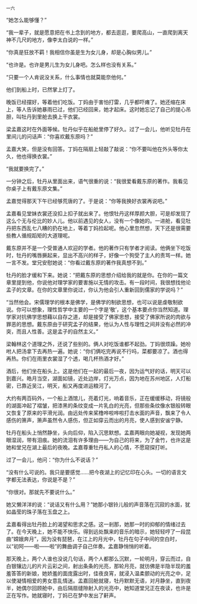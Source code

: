     一六 

   “她怎么能够懂？”

   “我一辈子，就是愿意把在书上念到的地方，都去逛逛，要爬高山，一直爬到离天神不几尺的地方，像李太白说的一样。”

   “你真是狂放不羁！我相信你虽是生为女儿身，却是心胸似男儿。”

   “也许是。也许是男儿生为女儿身吧。怎么样也没有关系。”

   “只要一个人肯说没关系，什么事情也就莫能奈他何。”

   他们到船上时，已然掌上灯了。

   晚饭已经摆好，等着他们吃饭。丁妈由于害怕打雷，几乎都吓瘫了。她还缩在床上，等人告诉她暴雨已过，他们已经回来，她才起床。这时她忘记了自己的提心吊胆，叫牡丹到里舱去换上干衣裳。

   梁孟嘉这时在外面等候。牡丹似乎在船舱里停了好久。过了一会儿，他听见牡丹在里间儿的问话声：“你喜欢戴东原吗？”

   孟嘉大笑，但是没有回答。丁妈在隔扇上轻敲了敲说：“你不要叫他在外头等你太久，他也得换衣裳。”

   “我就要换完了。”

   一分钟之后，牡丹从里面出来，语气很重的说：“我很爱看戴东原的著作。我看见你桌子上有戴东原文集。”

   孟嘉觉得那天下午已经够荒唐的了。于是说：“你等我换好衣裳再说吧。”

   孟嘉看见堂妹衣裳还没扣上扣子就出来了。他恨牡丹这样厚颜大胆，可是却发现了这么个无与伦比的妙人儿。他以前遇见的女人，没有一个像她的。一进舱，看见牡丹把东西乱七八糟的扔在地上，等着丁妈捡起呢。他心里忽然想，天下还是很需要些教人循规蹈矩的大道理呢。

   戴东原并不是一个受普通人欢迎的学者。他的著作只有学者才阅读。他俩坐下吃饭时，牡丹的嘴唇撅起来，显出不高兴的样子，好像一个狗受了主人的责骂一样。她一言不发。堂兄安慰她说：“你看过戴东原的著作我真想不到。”

   牡丹的脸才缓和下来。她说：“把戴东原的思想介绍给我的就是你。在你的一篇文章里提到他，你说他对理学家的要害施以无情的攻击。有一段时间，我很想找他论孟子的文章。在你的文章里你说过，你认为他会引人重新回到儒家的学说吗？”

   “当然他会。宋儒理学的根本是佛学，是佛学的制欲思想，也可以说是虔敬制欲说。你可以想象，理性哲学中主要的一个字是‘敬’，这个基本要点你当然知道。理学家对抗佛学思想藉以自存之道，却是接受了佛家思想，接受了佛家所说的肉欲与罪恶的思想。戴东原由于研究孟子的结果，他认为人性与理性之间并没有必然的冲突，而且人性善。这是孟子的自然主义。”

   梁翰林这个道理之外，还说了些别的。俩人对吃饭谁都不起劲。丁妈很烦躁。她吩咐人把汤拿下去再热一遍。她说：“你们俩吃完再说不行吗，菜都要凉了。酒也得再热。你们在雨里衣裳湿了个透，喝几杯热酒才好。”

   酒后，他们坐在船头上。这是他们在一起的最后一夜，因为运气好的话，明天可以到嘉兴。皓月当空，湖面如镜，近处边岸，灯光万点，因为地在苏州地区，人灯船密，已靠近吴江，明天，船又再度进运粮河了。

   大约有两百码外，一个船上酒馆儿，亮着灯光，响着音乐，正在缓缓移动，将镜般的湖面冲起了褶皱，把漆黑的条纹变成一片乳白的光亮，但那些条纹像水银般转眼又恢复了原来的平滑光润。由远处传来桨橹哗啦哗啦打击水面的声音，飘来了令人感伤的箫声，箫声虽然令人感伤，但正如穿云而出的月亮，使人感到安谧宁静。

   牡丹在船头上悄然静坐，头向后仰，陷入沉思默想。孟嘉两眼向她凝视，发现她两眼湿润，带有泪痕。她的流泪有许多理由——为自己的将来，为了金竹，也许这是她和堂兄在湖上最后的夜晚。孟嘉尊重牡丹私人的心情，不愿窥探打听。

   过了一会儿，他问：“你为什么不说话？”

   “没有什么可说的。我只是要感觉……把今夜湖上的记忆印在心头。一切的语言文字都无法表达，你说是不是？”

   “你很对。那就先不要说什么。”

   她又懒洋洋的说：“说话又有什么用？”她那小银铃儿般的声音落在沉寂的水面，犹如晶莹的珠子落在玉盘之上。

   孟嘉看得出牡丹脸上的渴望和思求之感。这一剎那，她那一时的抑郁的情绪过去了。在今天晚上，她不能不快乐。得到远处飘来的音乐的暗示，她轻轻哼了一段昆曲“嫦娥奔月”，因为没有琵琶，在江上的月光中，牡丹在句子中间的空白时，以“初阿——啦——啦”的舞曲调子自己伴奏。孟嘉静悄悄的听着。

   那天晚上，两个人谁也没说几句话，两个人都那么沉默，一轮明月，穿云而过，自白银镶边儿的片片云彩之间，射出条条的光亮，那轮月亮，就彷佛是半隐半现的羞羞答答的新娘，她娇羞的面庞露出时，佳夜良宵，就浸入温柔颤动的光亮之中，足以使凝情相爱的男女意乱情迷。孟嘉回舱就寝，牡丹默默无语，对月静坐，直到夜半，她偶尔回顾舱中，由后隔扇缝隙射入的光亮中，她知道堂兄正在夜读，也许是正在写作。她就寝时，丁妈已在梦中发出了鼾声。

